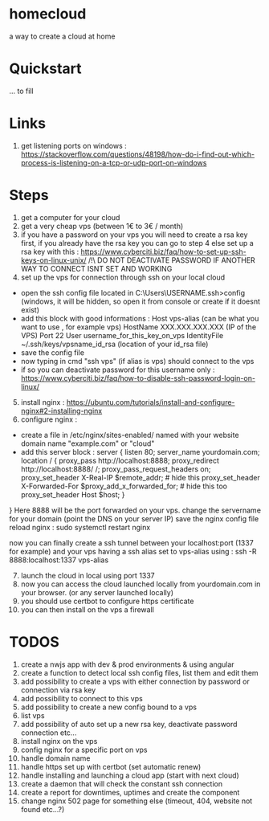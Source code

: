 # homecloud
a way to create a cloud at home

# Quickstart
... to fill
# Links
1. get listening ports on windows : https://stackoverflow.com/questions/48198/how-do-i-find-out-which-process-is-listening-on-a-tcp-or-udp-port-on-windows

# Steps
1. get a computer for your cloud
2. get a very cheap vps (between 1€ to 3€ / month)
3. if you have a password on your vps you will need to create a rsa key first, if you already have the rsa key you can go to step 4 else set up a rsa key with this :  https://www.cyberciti.biz/faq/how-to-set-up-ssh-keys-on-linux-unix/ /!\ DO NOT DEACTIVATE PASSWORD IF ANOTHER WAY TO CONNECT ISNT SET AND WORKING
4. set up the vps for connection through ssh on your local cloud
* open the ssh config file located in C:\Users\USERNAME\.ssh>config (windows, it will be hidden, so open it from console or create if it doesnt exist)
* add this block with good informations :
Host vps-alias (can be what you want to use , for example vps)
HostName XXX.XXX.XXX.XXX (IP of the VPS)
Port 22
User username_for_this_key_on_vps
IdentityFile ~/.ssh/keys/vpsname_id_rsa (location of your id_rsa file)
* save the config file
* now typing in cmd "ssh vps" (if alias is vps) should connect to the vps
* if so you can deactivate password for this username only : https://www.cyberciti.biz/faq/how-to-disable-ssh-password-login-on-linux/ 
5. install nginx : https://ubuntu.com/tutorials/install-and-configure-nginx#2-installing-nginx 
6. configure nginx :
* create a file in /etc/nginx/sites-enabled/ named with your website domain name "example.com" or "cloud"
* add this server block :
server {
        listen 80;
        server_name yourdomain.com;
        location / {
                proxy_pass http://localhost:8888; 
                proxy_redirect http://localhost:8888/ /;
                proxy_pass_request_headers on;
                proxy_set_header X-Real-IP $remote_addr; # hide this
                proxy_set_header X-Forwarded-For $proxy_add_x_forwarded_for; # hide this too
                proxy_set_header Host $host;
        }

}
Here 8888 will be the port forwarded on your vps.
change the servername for your domain (point the DNS on your server IP)
save the nginx config file
reload nginx : sudo systemctl restart nginx

now you can finally create a ssh tunnel between your localhost:port (1337 for example) and your vps having a ssh alias set to vps-alias using :
ssh -R 8888:localhost:1337 vps-alias

7. launch the cloud in local using port 1337
8. now you can access the cloud launched locally from yourdomain.com in your browser. (or any server launched locally)
9. you should use certbot to configure https certificate
10. you can then install on the vps a firewall

# TODOS
1. create a nwjs app with dev & prod environments & using angular
2. create a function to detect local ssh config files, list them and edit them
3. add possibility to create a vps with either connection by password or connection via rsa key
4. add possibility to connect to this vps
5. add possibility to create a new config bound to a vps
6. list vps 
7. add possibility of auto set up a new rsa key, deactivate password connection etc...
8. install nginx on the vps
9. config nginx for a specific port on vps
10. handle domain name
11. handle https set up with certbot (set automatic renew)
12. handle installing and launching a cloud app (start with next cloud)
13. create a daemon that will check the constant ssh connection
14. create a report for downtimes, uptimes and create the component
15. change nginx 502 page for something else (timeout, 404, website not found etc...?)
